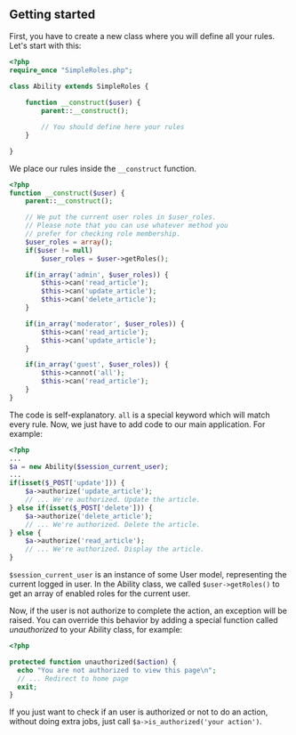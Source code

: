 Getting started
----------
First, you have to create a new class where you will define all your rules. Let's start with this:

```php
<?php
require_once "SimpleRoles.php";

class Ability extends SimpleRoles {
    
    function __construct($user) {
        parent::__construct();

        // You should define here your rules
    }

}
```

We place our rules inside the `__construct` function.

```php
<?php
function __construct($user) {
    parent::__construct();

    // We put the current user roles in $user_roles.
    // Please note that you can use whatever method you
    // prefer for checking role membership.
    $user_roles = array();
    if($user != null)
        $user_roles = $user->getRoles();

    if(in_array('admin', $user_roles)) {
        $this->can('read_article');
        $this->can('update_article');
        $this->can('delete_article');
    }

    if(in_array('moderator', $user_roles)) {
        $this->can('read_article');
        $this->can('update_article');
    }

    if(in_array('guest', $user_roles)) {
        $this->cannot('all');
        $this->can('read_article');
    }
}
```

The code is self-explanatory. `all` is a special keyword which will match every rule.
Now, we just have to add code to our main application.
For example:

```php
<?php
...
$a = new Ability($session_current_user);
...
if(isset($_POST['update'])) {
    $a->authorize('update_article');
    // ... We're authorized. Update the article.
} else if(isset($_POST['delete'])) {
    $a->authorize('delete_article');
    // ... We're authorized. Delete the article.
} else {
    $a->authorize('read_article');
    // ... We're authorized. Display the article.
}
```

`$session_current_user` is an instance of some User model, representing the current logged in user. In the Ability class, we called `$user->getRoles()` to get an array of enabled roles for the current user.

Now, if the user is not authorize to complete the action, an exception will be raised. You can override this behavior by adding a special function called *unauthorized* to your Ability class, for example:

```php
<?php

protected function unauthorized($action) {
  echo "You are not authorized to view this page\n";
  // ... Redirect to home page
  exit;
}
```

If you just want to check if an user is authorized or not to do an action, without doing extra jobs, just call `$a->is_authorized('your action')`.